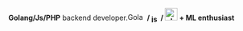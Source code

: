 
<strong>Golang/Js/PHP</strong> backend developer.<img src="https://upload.wikimedia.org/wikipedia/commons/thumb/0/05/Go_Logo_Blue.svg/2560px-Go_Logo_Blue.svg.png" alt="Golang Logo" width="35" height="15"><strong> / </storng><img src="https://static-00.iconduck.com/assets.00/javascript-js-icon-2048x2048-nyxvtvk0.png" alt="js Logo" width="15" height="15" align="center"> <strong> / </storng> <img src="https://upload.wikimedia.org/wikipedia/commons/thumb/2/27/PHP-logo.svg/2560px-PHP-logo.svg.png" alt="php Logo" width="25" height="25"> <strong> + ML</strong> enthusiast
